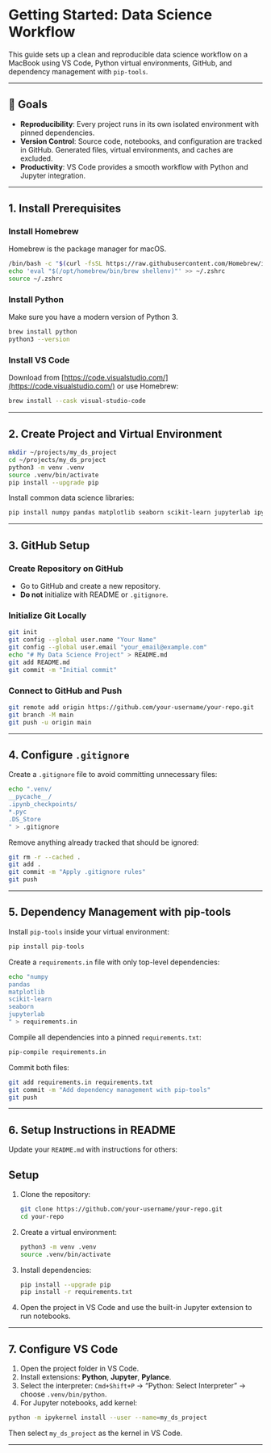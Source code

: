 # Getting Started: Data Science Workflow

This guide sets up a clean and reproducible data science workflow on a MacBook using VS Code, Python virtual environments, GitHub, and dependency management with `pip-tools`.

---

## 🎯 Goals

- **Reproducibility**: Every project runs in its own isolated environment with pinned dependencies.  
- **Version Control**: Source code, notebooks, and configuration are tracked in GitHub. Generated files, virtual environments, and caches are excluded.  
- **Productivity**: VS Code provides a smooth workflow with Python and Jupyter integration.  

---

## 1. Install Prerequisites

### Install Homebrew
Homebrew is the package manager for macOS.

```bash
/bin/bash -c "$(curl -fsSL https://raw.githubusercontent.com/Homebrew/install/HEAD/install.sh)"
echo 'eval "$(/opt/homebrew/bin/brew shellenv)"' >> ~/.zshrc
source ~/.zshrc
```

### Install Python
Make sure you have a modern version of Python 3.

```bash
brew install python
python3 --version
```

### Install VS Code
Download from [https://code.visualstudio.com/](https://code.visualstudio.com/) or use Homebrew:

```bash
brew install --cask visual-studio-code
```

---

## 2. Create Project and Virtual Environment

```bash
mkdir ~/projects/my_ds_project
cd ~/projects/my_ds_project
python3 -m venv .venv
source .venv/bin/activate
pip install --upgrade pip
```

Install common data science libraries:

```bash
pip install numpy pandas matplotlib seaborn scikit-learn jupyterlab ipykernel
```

---

## 3. GitHub Setup

### Create Repository on GitHub
- Go to GitHub and create a new repository.  
- **Do not** initialize with README or `.gitignore`.  

### Initialize Git Locally

```bash
git init
git config --global user.name "Your Name"
git config --global user.email "your_email@example.com"
echo "# My Data Science Project" > README.md
git add README.md
git commit -m "Initial commit"
```

### Connect to GitHub and Push

```bash
git remote add origin https://github.com/your-username/your-repo.git
git branch -M main
git push -u origin main
```

---

## 4. Configure `.gitignore`

Create a `.gitignore` file to avoid committing unnecessary files:

```bash
echo ".venv/
__pycache__/
.ipynb_checkpoints/
*.pyc
.DS_Store
" > .gitignore
```

Remove anything already tracked that should be ignored:

```bash
git rm -r --cached .
git add .
git commit -m "Apply .gitignore rules"
git push
```

---

## 5. Dependency Management with pip-tools

Install `pip-tools` inside your virtual environment:

```bash
pip install pip-tools
```

Create a `requirements.in` file with only top-level dependencies:

```bash
echo "numpy
pandas
matplotlib
scikit-learn
seaborn
jupyterlab
" > requirements.in
```

Compile all dependencies into a pinned `requirements.txt`:

```bash
pip-compile requirements.in
```

Commit both files:

```bash
git add requirements.in requirements.txt
git commit -m "Add dependency management with pip-tools"
git push
```

---

## 6. Setup Instructions in README

Update your `README.md` with instructions for others:

## Setup

1. Clone the repository:
   ```bash
   git clone https://github.com/your-username/your-repo.git
   cd your-repo
   ```

2. Create a virtual environment:
   ```bash
   python3 -m venv .venv
   source .venv/bin/activate
   ```

3. Install dependencies:
   ```bash
   pip install --upgrade pip
   pip install -r requirements.txt
   ```

4. Open the project in VS Code and use the built-in Jupyter extension to run notebooks.
---

## 7. Configure VS Code

1. Open the project folder in VS Code.  
2. Install extensions: **Python**, **Jupyter**, **Pylance**.  
3. Select the interpreter: `Cmd+Shift+P` → “Python: Select Interpreter” → choose `.venv/bin/python`.  
4. For Jupyter notebooks, add kernel:

```bash
python -m ipykernel install --user --name=my_ds_project
```

Then select `my_ds_project` as the kernel in VS Code.  

---